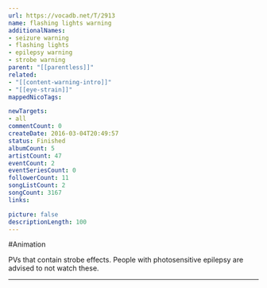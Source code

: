 ```yaml
---
url: https://vocadb.net/T/2913
name: flashing lights warning
additionalNames: 
- seizure warning
- flashing lights
- epilepsy warning
- strobe warning
parent: "[[parentless]]"
related:
- "[[content-warning-intro]]"
- "[[eye-strain]]"
mappedNicoTags:

newTargets:
- all
commentCount: 0
createDate: 2016-03-04T20:49:57
status: Finished
albumCount: 5
artistCount: 47
eventCount: 2
eventSeriesCount: 0
followerCount: 11
songListCount: 2
songCount: 3167
links: 

picture: false
descriptionLength: 100
---
```


#Animation

PVs that contain strobe effects. People with photosensitive epilepsy are advised to not watch these.

---


